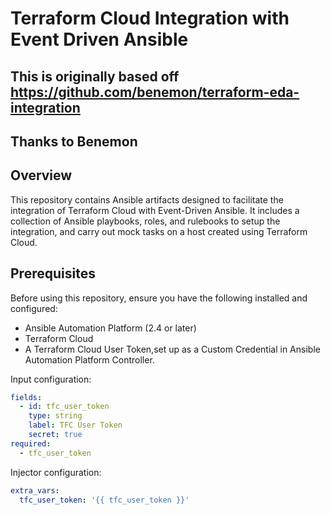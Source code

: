 # Terraform Cloud Integration with Event Driven Ansible

## This is originally based off https://github.com/benemon/terraform-eda-integration

## Thanks to Benemon

## Overview

This repository contains Ansible artifacts designed to facilitate the integration of Terraform Cloud with Event-Driven Ansible. It includes a collection of Ansible playbooks, roles, and rulebooks to setup the integration, and carry out mock tasks on a host created using Terraform Cloud.

## Prerequisites

Before using this repository, ensure you have the following installed and configured:

- Ansible Automation Platform (2.4 or later)
- Terraform Cloud
- A Terraform Cloud User Token,set up as a Custom Credential in Ansible Automation Platform Controller.

Input configuration:
```yaml
fields:
  - id: tfc_user_token
    type: string
    label: TFC User Token
    secret: true
required:
  - tfc_user_token
```

Injector configuration:
```yaml
extra_vars:
  tfc_user_token: '{{ tfc_user_token }}'

```
